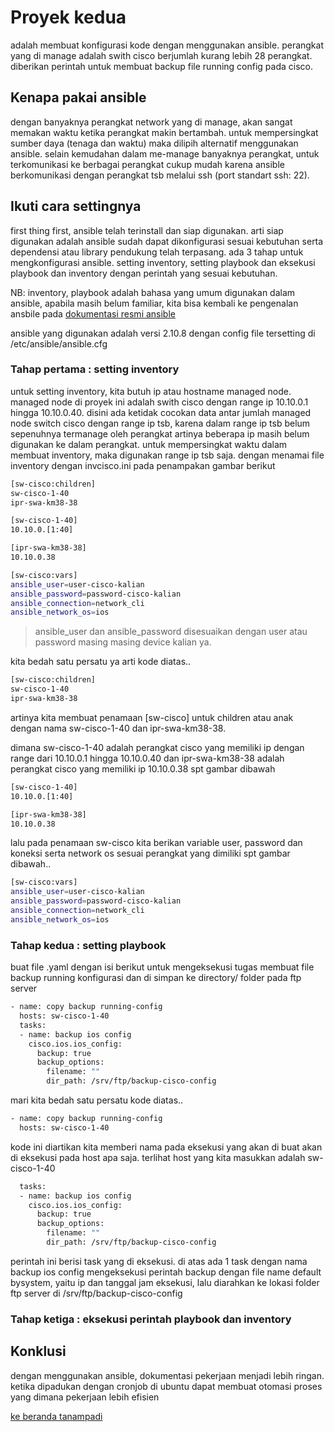 # Proyek kedua
adalah membuat konfigurasi kode dengan menggunakan ansible. perangkat yang di manage adalah swith cisco berjumlah kurang lebih 28 perangkat. diberikan perintah untuk membuat backup file running config pada cisco.<br>

## Kenapa pakai ansible
dengan banyaknya perangkat network yang di manage, akan sangat memakan waktu ketika perangkat makin bertambah. untuk mempersingkat sumber daya (tenaga dan waktu) maka dilipih alternatif menggunakan ansible. 
selain kemudahan dalam me-manage banyaknya perangkat, untuk terkomunikasi ke berbagai perangkat cukup mudah karena ansible berkomunikasi dengan perangkat tsb melalui ssh (port standart ssh: 22).

## Ikuti cara settingnya
first thing first, ansible telah terinstall dan siap digunakan. arti siap digunakan adalah ansible sudah dapat dikonfigurasi sesuai kebutuhan serta dependensi atau library pendukung telah terpasang. 
ada 3 tahap untuk mengkonfigurasi ansible. setting inventory, setting playbook dan eksekusi playbook dan inventory dengan perintah yang sesuai kebutuhan. 

NB: inventory, playbook adalah bahasa yang umum digunakan dalam ansible, apabila masih belum familiar, kita bisa kembali ke pengenalan ansbile pada <a href="https://docs.ansible.com/"> dokumentasi resmi ansible</a>

ansible yang digunakan adalah versi 2.10.8 dengan config file tersetting di /etc/ansible/ansible.cfg

### Tahap pertama : setting inventory
untuk setting inventory, kita butuh ip atau hostname managed node. managed node di proyek ini adalah swith cisco dengan range ip 10.10.0.1 hingga 10.10.0.40. disini ada ketidak cocokan data antar jumlah managed node switch cisco dengan range ip tsb, karena dalam range ip tsb belum sepenuhnya termanage oleh perangkat artinya beberapa ip masih belum digunakan ke dalam perangkat. untuk mempersingkat waktu dalam membuat inventory, maka digunakan range ip tsb saja. 
dengan menamai file inventory dengan invcisco.ini pada penampakan gambar berikut

```bash
[sw-cisco:children]
sw-cisco-1-40
ipr-swa-km38-38

[sw-cisco-1-40]
10.10.0.[1:40]

[ipr-swa-km38-38]
10.10.0.38

[sw-cisco:vars]
ansible_user=user-cisco-kalian
ansible_password=password-cisco-kalian
ansible_connection=network_cli
ansible_network_os=ios
```
  > ansible_user dan ansible_password disesuaikan dengan user atau password masing masing device kalian ya. 

kita bedah satu persatu ya arti kode diatas.. 

```bash
[sw-cisco:children]
sw-cisco-1-40
ipr-swa-km38-38
```
artinya kita membuat penamaan [sw-cisco] untuk children atau anak dengan nama sw-cisco-1-40 dan ipr-swa-km38-38.

dimana sw-cisco-1-40 adalah perangkat cisco yang memiliki ip dengan range dari 10.10.0.1 hingga 10.10.0.40 dan ipr-swa-km38-38 adalah perangkat cisco yang memiliki ip 10.10.0.38 spt gambar dibawah
```bash
[sw-cisco-1-40]
10.10.0.[1:40]

[ipr-swa-km38-38]
10.10.0.38
```

lalu pada penamaan sw-cisco kita berikan variable user, password dan koneksi serta network os sesuai perangkat yang dimiliki spt gambar dibawah.. 

```bash
[sw-cisco:vars]
ansible_user=user-cisco-kalian
ansible_password=password-cisco-kalian
ansible_connection=network_cli
ansible_network_os=ios
```

### Tahap kedua : setting playbook
buat file .yaml dengan isi berikut untuk mengeksekusi tugas membuat file backup running konfigurasi dan di simpan ke directory/ folder pada ftp server
```bash
- name: copy backup running-config
  hosts: sw-cisco-1-40
  tasks:
  - name: backup ios config
    cisco.ios.ios_config:
      backup: true
      backup_options:
        filename: ""
        dir_path: /srv/ftp/backup-cisco-config
```

mari kita bedah satu persatu kode diatas.. 

```bash
- name: copy backup running-config
  hosts: sw-cisco-1-40
```
kode ini diartikan kita memberi nama pada eksekusi yang akan di buat akan di eksekusi pada host apa saja. terlihat host yang kita masukkan adalah sw-cisco-1-40

```bash
  tasks:
  - name: backup ios config
    cisco.ios.ios_config:
      backup: true
      backup_options:
        filename: ""
        dir_path: /srv/ftp/backup-cisco-config
```
perintah ini berisi task yang di eksekusi. di atas ada 1 task dengan nama backup ios config mengeksekusi perintah backup dengan file name default bysystem, yaitu ip dan tanggal jam eksekusi, lalu diarahkan ke lokasi folder ftp server di /srv/ftp/backup-cisco-config

### Tahap ketiga : eksekusi perintah playbook dan inventory


## Konklusi 
dengan menggunakan ansible, dokumentasi pekerjaan menjadi lebih ringan. ketika dipadukan dengan cronjob di ubuntu dapat membuat otomasi proses yang dimana pekerjaan lebih efisien

<a href="https://github.com/mindatama/tanampadi">ke beranda tanampadi</a>